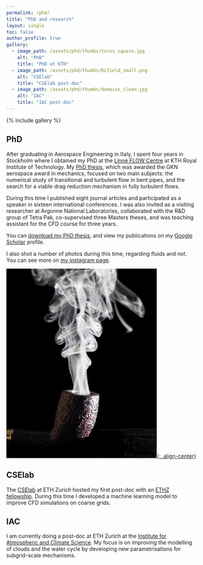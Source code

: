 ```yaml
---
permalink: /phd/
title: "PhD and research"
layout: single
toc: false
author_profile: true
gallery:
  - image_path: /assets/phd/thumbs/torus_square.jpg
    alt: "PhD"
    title: "PhD at KTH"
  - image_path: /assets/phd/thumbs/RLfield_small.png
    alt: "CSElab"
    title: "CSElab post-doc"
  - image_path: /assets/phd/thumbs/domains_clean.jpg
    alt: "IAC"
    title: "IAC post-doc"
---
```


{% include gallery %}

## PhD

After graduating in Aerospace Engineering in Italy, I spent four years in
Stockholm where I obtained my PhD at the [Linné FLOW
Centre](https://www.flow.kth.se) at KTH Royal Institute of Technology.
My [PhD thesis](/assets/pdfs/JacopoCanton_PhDthesis.pdf), which was awarded the
GKN aerospace award in mechanics, focused on two main subjects: the numerical
study of transitional and turbulent flow in bent pipes, and the search for a
viable drag reduction mechanism in fully turbulent flows.

During this time I published eight journal articles and participated as a
speaker in sixteen international conferences.
I was also invited as a visiting researcher at Argonne National Laboratories,
collaborated with the R&D group of Tetra Pak, co-supervised three Masters
theses, and was teaching assistant for the CFD course for three years.

You can [download my PhD thesis](/assets/pdfs/JacopoCanton_PhDthesis.pdf), and
view my publications on my [Google
Scholar](https://scholar.google.com/citations?user=7ypmj8YAAAAJ&hl=en&oi=ao)
profile.

I also shot a number of photos during this time, regarding fluids and not.
You can see more on [my instagram page](https://www.instagram.com/jacopocanton).

[![Pipe smoke][1t]{: .align-center}][1]

## CSElab

The [CSElab](https://www.cse-lab.ethz.ch) at ETH Zurich hosted my first
post-doc with an [ETHZ
fellowship](https://ethz.ch/en/research/research-promotion/eth-fellowships.html).
During this time I developed a machine learning model to improve CFD
simulations on coarse grids.

## IAC

I am currently doing a post-doc at ETH Zurich at the [Institute for Atmospheric
and Climate Science](https://iac.ethz.ch/group/climate-and-water-cycle.html).
My focus is on improving the modelling of clouds and the water cycle by
developing new parametrisations for subgrid-scale mechanisms.

[1]:  /assets/images/pipe_smoke.jpg
[1t]: /assets/images/thumbs/pipe_smoke.jpg
